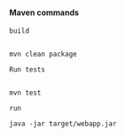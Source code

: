 #### Maven commands



```build```

````

mvn clean package

````

```Run tests```

````

mvn test

````

```run```

````
java -jar target/webapp.jar 

````
